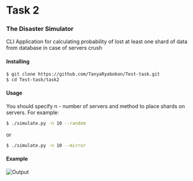 # Task 2
### The Disaster Simulator
CLI Application for calculating probability of lost at least one shard of data from database in case of servers crush

#### Installing
```sh
$ git clone https://github.com/TanyaRyabokon/Test-task.git
$ cd Test-task/task2

```
#### Usage
You should specify n - number of servers and method to place shards on servers. For example:
```sh
$ ./simulate.py -n 10 --random

```
or
```sh
$ ./simulate.py -n 10 --mirror

```
#### Example
![Output](https://drive.google.com/file/d/1N__ITzXohODLRSQl5jr-K9ixT9And5Hi/view?usp=sharing)

